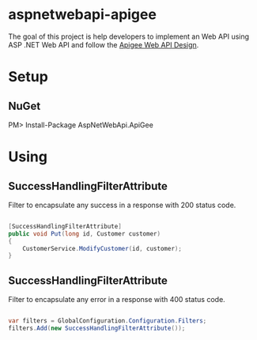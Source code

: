 aspnetwebapi-apigee
===================

The goal of this project is help developers to implement an Web API using ASP .NET Web API and follow the [Apigee Web API Design](http://pages.apigee.com/web-api-design-ebook.html).



Setup
========

NuGet
--------
PM> Install-Package AspNetWebApi.ApiGee



Using
========
SuccessHandlingFilterAttribute
--------
Filter to encapsulate any success in a response with 200 status code.


```csharp

[SuccessHandlingFilterAttribute]
public void Put(long id, Customer customer)
{
	CustomerService.ModifyCustomer(id, customer);
}

```


SuccessHandlingFilterAttribute
--------
Filter to encapsulate any error in a response with 400 status code.

```csharp

var filters = GlobalConfiguration.Configuration.Filters;
filters.Add(new SuccessHandlingFilterAttribute());


```
